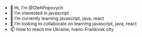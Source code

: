 - 👋 Hi, I’m @OlehPopovych
- 👀 I’m interested in javascript
- 🌱 I’m currently learning javascript, java, react
- 💞️ I’m looking to collaborate on learning javascript, java, react
- 📫 How to reach me Ukraine, Ivano-Frankivsk city

<!---
OlegPopovych/OlegPopovych is a ✨ special ✨ repository because its `README.md` (this file) appears on your GitHub profile.
You can click the Preview link to take a look at your changes.
--->
